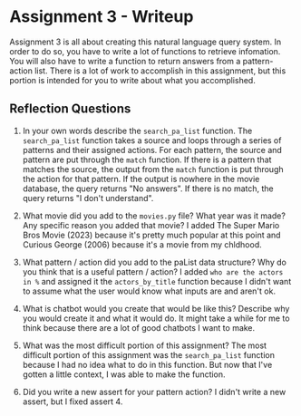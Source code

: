 # Assignment 3 - Writeup

Assignment 3 is all about creating this natural language query system.  In order to do so, you have to write a lot of functions to retrieve infomation.  You will also have to write a function to return answers from a pattern-action list.  There is a lot of work to accomplish in this assignment, but this portion is intended for you to write about what you accomplished.

## Reflection Questions
1. In your own words describe the `search_pa_list` function.
The `search_pa_list` function takes a source and loops through a series of patterns and their assigned actions. For each pattern, the source and pattern are put through the `match` function. If there is a pattern that matches the source, the output from the `match` function is put through the action for that pattern. If the output is nowhere in the movie database, the query returns "No answers". If there is no match, the query returns "I don't understand".

2. What movie did you add to the `movies.py` file?  What year was it made? Any specific reason you added that movie?
I added The Super Mario Bros Movie (2023) because it's pretty much popular at this point and Curious George (2006) because it's a movie from my chldhood.

3. What pattern / action did you add to the paList data structure?  Why do you think that is a useful pattern / action?
I added `who are the actors in %` and assigned it the `actors_by_title` function because I didn't want to assume what the user would know what inputs are and aren't ok.

4. What is chatbot would you create that would be like this?  Describe why you would create it and what it would do.
It might take a while for me to think because there are a lot of good chatbots I want to make.

5. What was the most difficult portion of this assignment?
The most difficult portion of this assignment was the `search_pa_list` function because I had no idea what to do in this function. But now that I've gotten a little context, I was able to make the function.

6. Did you write a new assert for your pattern action?
I didn't write a new assert, but I fixed assert 4.


